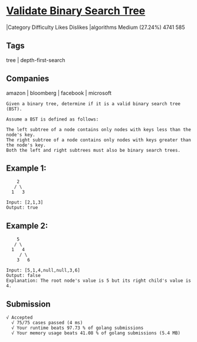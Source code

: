 # [Validate Binary Search Tree](https://leetcode.com/problems/validate-binary-search-tree/description/)
|Category	Difficulty	Likes	Dislikes
|algorithms	Medium (27.24%)	4741	585

## Tags
tree | depth-first-search

## Companies
amazon | bloomberg | facebook | microsoft
```
Given a binary tree, determine if it is a valid binary search tree (BST).

Assume a BST is defined as follows:

The left subtree of a node contains only nodes with keys less than the node's key.
The right subtree of a node contains only nodes with keys greater than the node's key.
Both the left and right subtrees must also be binary search trees.
``` 

## Example 1:
```
    2
   / \
  1   3

Input: [2,1,3]
Output: true
```
## Example 2:
```
    5
   / \
  1   4
     / \
    3   6

Input: [5,1,4,null,null,3,6]
Output: false
Explanation: The root node's value is 5 but its right child's value is 4.
```

## Submission
```
√ Accepted
  √ 75/75 cases passed (4 ms)
  √ Your runtime beats 97.73 % of golang submissions
  √ Your memory usage beats 41.08 % of golang submissions (5.4 MB)
```